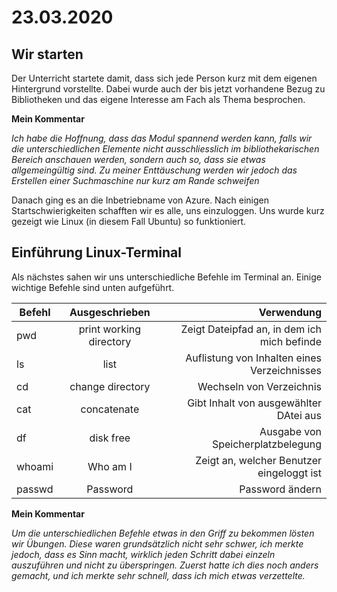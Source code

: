 # 23.03.2020


## Wir starten
Der Unterricht startete damit, dass sich jede Person kurz mit dem eigenen Hintergrund vorstellte. Dabei wurde auch der bis jetzt vorhandene Bezug zu Bibliotheken und das eigene Interesse am Fach als Thema besprochen.

**Mein Kommentar**

*Ich habe die Hoffnung, dass das Modul spannend werden kann, falls wir die unterschiedlichen Elemente nicht ausschliesslich im bibliothekarischen Bereich anschauen werden, sondern auch so, dass sie etwas allgemeingültig sind. Zu meiner Enttäuschung werden wir jedoch das Erstellen einer Suchmaschine nur kurz am Rande schweifen*

Danach ging es an die Inbetriebname von Azure. Nach einigen Startschwierigkeiten schafften wir es alle, uns einzuloggen. Uns wurde kurz gezeigt wie Linux (in diesem Fall Ubuntu) so funktioniert. 

## Einführung Linux-Terminal
Als nächstes sahen wir uns unterschiedliche Befehle im Terminal an. Einige wichtige Befehle sind unten aufgeführt. 

| Befehl        | Ausgeschrieben         | Verwendung                                          |
| ------------- |:----------------------:| ---------------------------------------------------:|
|pwd            |print working directory | Zeigt Dateipfad an, in dem ich mich befinde      |
|ls             |list                    | Auflistung von Inhalten eines Verzeichnisses     |
|cd             |change directory        |Wechseln von Verzeichnis                          |
|cat            |concatenate             | Gibt Inhalt von ausgewählter DAtei aus           |
|df             |disk free               | Ausgabe von Speicherplatzbelegung                |
|whoami         |Who am I                |Zeigt an, welcher Benutzer eingeloggt ist         |
|passwd         |Password                | Password ändern                                  |


**Mein Kommentar**

*Um die unterschiedlichen Befehle etwas in den Griff zu bekommen lösten wir Übungen. Diese waren grundsätzlich nicht sehr schwer, ich merkte jedoch, dass es Sinn macht, wirklich jeden Schritt dabei einzeln auszuführen und nicht zu überspringen. Zuerst hatte ich dies noch anders gemacht, und ich merkte sehr schnell, dass ich mich etwas verzettelte.*

